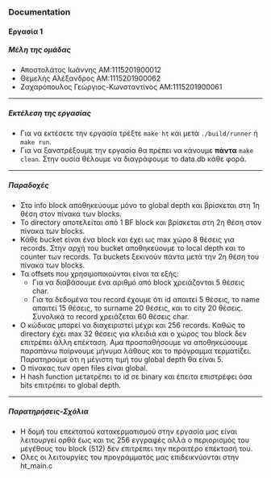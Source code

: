 ### Documentation
#### Εργασία 1
##### Μέλη της ομάδας
* Αποστολάτος Ιωάννης ΑΜ:1115201900012
* Θεμελής Αλέξανδρος ΑΜ:1115201900062
* Ζαχαρόπουλος Γεώργιος-Κωνσταντίνος ΑΜ:1115201900061
-----
##### Εκτέλεση της εργασίας
* Για να εκτέσετε την εργασία τρέξτε `make ht` και μετά `./build/runner` ή `make run`.
* Για να ξανατρέξουμε την εργασία θα πρέπει να κάνουμε **πάντα** `make clean`. Στην ουσία θέλουμε να διαγράφουμε το data.db κάθε φορά.
-----
##### Παραδοχές
* Στο info block αποθηκεύουμε μόνο το global depth και βρίσκεται στη 1η θέση στον πίνακα των blocks.
* Το directory αποτελείται από 1 BF block και βρίσκεται στη 2η θέση στον πίνακα των blocks.
* Κάθε bucket είναι ένα block και έχει ως max χώρο 8 θέσεις για records. Στην αρχή του bucket αποθηκεύουμε το local depth και το counter των records. Τα buckets ξεκινούν πάντα μετά την 2η θέση του πίνακα των blocks.
* Τα offsets που χρησιμοποιούνται είναι τα εξής:
    * Για να διαβάσουμε ένα αριθμό από block χρειάζονται 5 θέσεις char.
    * Για τα δεδομένα του record έχουμε ότι id απαιτεί 5 θέσεις, το name απαιτεί 15 θέσεις, το surname 20 θέσεις, και το city 20 θέσεις. Συνολικά το record χρειάζεται 60 θέσεις char.
* Ο κώδικας μπορεί να διαχειριστεί μέχρι και 256 records. Kαθώς το directory έχει max 32 θέσεις για κλειδιά και ο χώρος του block δεν επιτρέπει άλλη επέκταση. Αμα προσπαθήσουμε να αποθηκεύσουμε παραπάνω παίρνουμε μήνυμα λάθους και το πρόγραμμα τερματίζει. Παρατηρούμε ότι η μέγιστη τιμή του global depth θα είναι 5.
* Ο πίνακας των open files είναι global.
* Η hash function μετaτρέπει το id σε binary και έπειτα επιστρέφει όσα bits επιτρέπει το global depth.
-----
##### Παρατηρήσεις-Σχόλια
* Η δομή του επεκτατού κατακερματισμού στην εργασία μας είναι λειτουργεί ορθά έως και τις 256 εγγραφές αλλά ο περιορισμός του μεγέθους του block (512) δεν επιτρέπει την περαιτέρο επέκτασή του.
* Ολες οι λειτουργίες του προγράμματός μας επιδεικνύονται στην ht_main.c

